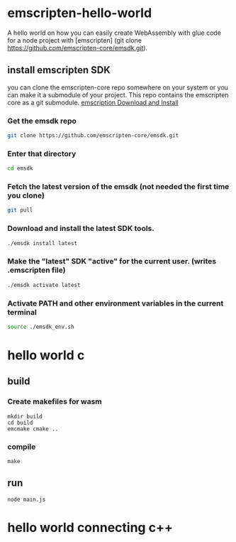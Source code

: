 # emscripten-hello-world
A hello world on how you can easily create WebAssembly with glue code for a node project with [emscripten]
(git clone https://github.com/emscripten-core/emsdk.git).


## install emscripten SDK
you can clone the emscripten-core repo somewhere on your system or you can make it a submodule of your project.
This repo contains the emscripten core as a git submodule.
[emscription Download and Install](https://emscripten.org/docs/getting_started/downloads.html#sdk-download-and-install)

### Get the emsdk repo
```sh
git clone https://github.com/emscripten-core/emsdk.git
```

### Enter that directory
```sh
cd emsdk
```

### Fetch the latest version of the emsdk (not needed the first time you clone)
```sh
git pull
```

### Download and install the latest SDK tools.
```sh
./emsdk install latest
```

### Make the "latest" SDK "active" for the current user. (writes .emscripten file)
```sh
./emsdk activate latest
```

### Activate PATH and other environment variables in the current terminal
```sh
source ./emsdk_env.sh
```

# hello world c
## build
### Create makefiles for wasm
```
mkdir build
cd build  
emcmake cmake ..  
```

### compile
```
make
```

## run
```
node main.js
```

# hello world connecting c++
